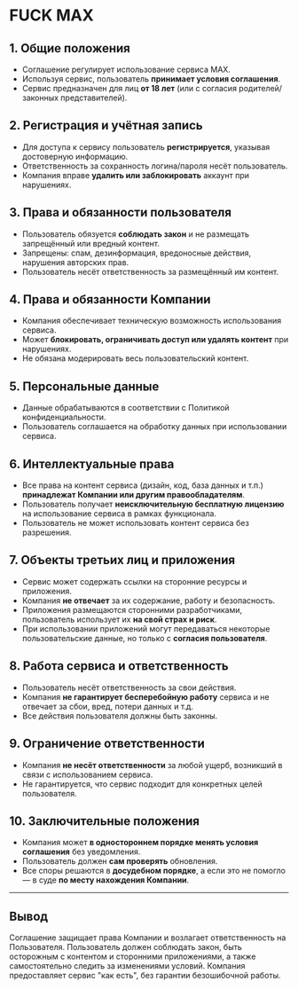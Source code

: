 # FUCK MAX

## 1. Общие положения
- Соглашение регулирует использование сервиса MAX.
- Используя сервис, пользователь **принимает условия соглашения**.
- Сервис предназначен для лиц **от 18 лет** (или с согласия родителей/законных представителей).

## 2. Регистрация и учётная запись
- Для доступа к сервису пользователь **регистрируется**, указывая достоверную информацию.
- Ответственность за сохранность логина/пароля несёт пользователь.
- Компания вправе **удалить или заблокировать** аккаунт при нарушениях.

## 3. Права и обязанности пользователя
- Пользователь обязуется **соблюдать закон** и не размещать запрещённый или вредный контент.
- Запрещены: спам, дезинформация, вредоносные действия, нарушения авторских прав.
- Пользователь несёт ответственность за размещённый им контент.

## 4. Права и обязанности Компании
- Компания обеспечивает техническую возможность использования сервиса.
- Может **блокировать, ограничивать доступ или удалять контент** при нарушениях.
- Не обязана модерировать весь пользовательский контент.

## 5. Персональные данные
- Данные обрабатываются в соответствии с Политикой конфиденциальности.
- Пользователь соглашается на обработку данных при использовании сервиса.

## 6. Интеллектуальные права
- Все права на контент сервиса (дизайн, код, база данных и т.п.) **принадлежат Компании или другим правообладателям**.
- Пользователь получает **неисключительную бесплатную лицензию** на использование сервиса в рамках функционала.
- Пользователь не может использовать контент сервиса без разрешения.

## 7. Объекты третьих лиц и приложения
- Сервис может содержать ссылки на сторонние ресурсы и приложения.
- Компания **не отвечает** за их содержание, работу и безопасность.
- Приложения размещаются сторонними разработчиками, пользователь использует их **на свой страх и риск**.
- При использовании приложений могут передаваться некоторые пользовательские данные, но только с **согласия пользователя**.

## 8. Работа сервиса и ответственность
- Пользователь несёт ответственность за свои действия.
- Компания **не гарантирует бесперебойную работу** сервиса и не отвечает за сбои, вред, потери данных и т.д.
- Все действия пользователя должны быть законны.

## 9. Ограничение ответственности
- Компания **не несёт ответственности** за любой ущерб, возникший в связи с использованием сервиса.
- Не гарантируется, что сервис подходит для конкретных целей пользователя.

## 10. Заключительные положения
- Компания может **в одностороннем порядке менять условия соглашения** без уведомления.
- Пользователь должен **сам проверять** обновления.
- Все споры решаются в **досудебном порядке**, а если это не помогло — в суде **по месту нахождения Компании**.

---

## Вывод
Соглашение защищает права Компании и возлагает ответственность на Пользователя. Пользователь должен соблюдать закон, быть осторожным с контентом и сторонними приложениями, а также самостоятельно следить за изменениями условий. Компания предоставляет сервис "как есть", без гарантии безошибочной работы.
